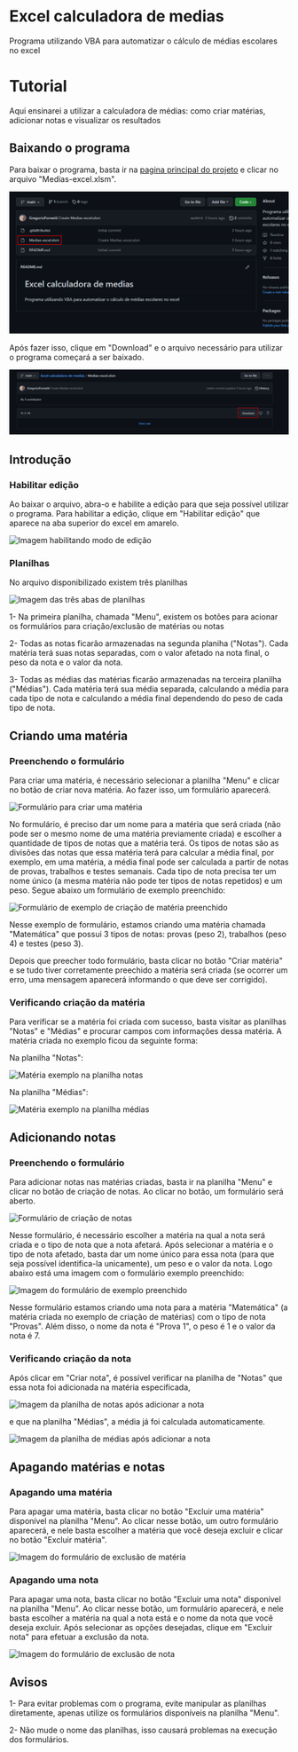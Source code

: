 # Excel calculadora de medias
 Programa utilizando VBA para automatizar o cálculo de médias escolares no excel

# Tutorial
Aqui ensinarei a utilizar a calculadora de médias: como criar matérias, adicionar notas e visualizar os resultados

## Baixando o programa
Para baixar o programa, basta ir na [pagina principal do projeto](https://github.com/GregorioFornetti/Excel-calculadora-de-medias) e clicar no arquivo "Medias-excel.xlsm".

![Imagem com o arquivo necessário marcado](https://raw.githubusercontent.com/GregorioFornetti/Excel-calculadora-de-medias/main/tutorial/editadas/1.png)

Após fazer isso, clique em "Download" e o arquivo necessário para utilizar o programa começará a ser baixado.

![Imagem mostrando onde está o botão de download](https://raw.githubusercontent.com/GregorioFornetti/Excel-calculadora-de-medias/main/tutorial/editadas/2.png)

## Introdução

### Habilitar edição
Ao baixar o arquivo, abra-o e habilite a edição para que seja possível utilizar o programa. Para habilitar a edição, clique em "Habilitar edição" que aparece na aba superior do excel em amarelo.

![Imagem habilitando modo de edição]()

### Planilhas
No arquivo disponibilizado existem três planilhas

![Imagem das três abas de planilhas]()

1- Na primeira planilha, chamada "Menu", existem os botões para acionar os formulários para criação/exclusão de matérias ou notas

2- Todas as notas ficarão armazenadas na segunda planiha ("Notas"). Cada matéria terá suas notas separadas, com o valor afetado na nota final, o peso da nota e o valor da nota.

3- Todas as médias das matérias ficarão armazenadas na terceira planilha ("Médias"). Cada matéria terá sua média separada, calculando a média para cada tipo de nota e calculando a média final dependendo do peso de cada tipo de nota.

## Criando uma matéria

### Preenchendo o formulário

Para criar uma matéria, é necessário selecionar a planilha "Menu" e clicar no botão de criar nova matéria. Ao fazer isso, um formulário aparecerá.

![Formulário para criar uma matéria](https://raw.githubusercontent.com/GregorioFornetti/Excel-calculadora-de-medias/main/tutorial/n%C3%A3o%20editadas/5.png)

No formulário, é preciso dar um nome para a matéria que será criada (não pode ser o mesmo nome de uma matéria previamente criada) e escolher a quantidade de tipos de notas que a matéria terá. Os tipos de notas são as divisões das notas que essa matéria terá para calcular a média final, por exemplo, em uma matéria, a média final pode ser calculada a partir de notas de provas, trabalhos e testes semanais. Cada tipo de nota precisa ter um nome único (a mesma matéria não pode ter tipos de notas repetidos) e um peso.
Segue abaixo um formulário de exemplo preenchido:

![Formulário de exemplo de criação de matéria preenchido](https://raw.githubusercontent.com/GregorioFornetti/Excel-calculadora-de-medias/main/tutorial/n%C3%A3o%20editadas/6.png)

Nesse exemplo de formulário, estamos criando uma matéria chamada "Matemática" que possui 3 tipos de notas: provas (peso 2), trabalhos (peso 4) e testes (peso 3).

Depois que preecher todo formulário, basta clicar no botão "Criar matéria" e se tudo tiver corretamente preechido a matéria será criada (se ocorrer um erro, uma mensagem aparecerá informando o que deve ser corrigido).

### Verificando criação da matéria

Para verificar se a matéria foi criada com sucesso, basta visitar as planilhas "Notas" e "Médias" e procurar campos com informações dessa matéria.
A matéria criada no exemplo ficou da seguinte forma:

Na planilha "Notas":

![Matéria exemplo na planilha notas](https://raw.githubusercontent.com/GregorioFornetti/Excel-calculadora-de-medias/main/tutorial/n%C3%A3o%20editadas/7.png)

Na planilha "Médias":

![Matéria exemplo na planilha médias](https://raw.githubusercontent.com/GregorioFornetti/Excel-calculadora-de-medias/main/tutorial/n%C3%A3o%20editadas/8.png)


## Adicionando notas

### Preenchendo o formulário
Para adicionar notas nas matérias criadas, basta ir na planilha "Menu" e clicar no botão de criação de notas. Ao clicar no botão, um formulário será aberto.

![Formulário de criação de notas](https://raw.githubusercontent.com/GregorioFornetti/Excel-calculadora-de-medias/main/tutorial/n%C3%A3o%20editadas/9.png)

Nesse formulário, é necessário escolher a matéria na qual a nota será criada e o tipo de nota que a nota afetará. Após selecionar a matéria e o tipo de nota afetado, basta dar um nome único para essa nota (para que seja possível identifica-la unicamente), um peso e o valor da nota.
Logo abaixo está uma imagem com o formulário exemplo preenchido:

![Imagem do formulário de exemplo preenchido](https://raw.githubusercontent.com/GregorioFornetti/Excel-calculadora-de-medias/main/tutorial/n%C3%A3o%20editadas/10.png)

Nesse formulário estamos criando uma nota para a matéria "Matemática" (a matéria criada no exemplo de criação de matérias) com o tipo de nota "Provas". Além disso, o nome da nota é "Prova 1", o peso é 1 e o valor da nota é 7.

### Verificando criação da nota

Após clicar em "Criar nota", é possível verificar na planilha de "Notas" que essa nota foi adicionada na matéria especificada,

![Imagem da planilha de notas após adicionar a nota](https://raw.githubusercontent.com/GregorioFornetti/Excel-calculadora-de-medias/main/tutorial/n%C3%A3o%20editadas/11.png)

e que na planilha "Médias", a média já foi calculada automaticamente.

![Imagem da planilha de médias após adicionar a nota](https://raw.githubusercontent.com/GregorioFornetti/Excel-calculadora-de-medias/main/tutorial/n%C3%A3o%20editadas/12.png)

## Apagando matérias e notas

### Apagando uma matéria
Para apagar uma matéria, basta clicar no botão "Excluir uma matéria" disponível na planilha "Menu". Ao clicar nesse botão, um outro formulário aparecerá, e nele basta escolher a matéria que você deseja excluir e clicar no botão "Excluir matéria".

![Imagem do formulário de exclusão de matéria](https://raw.githubusercontent.com/GregorioFornetti/Excel-calculadora-de-medias/main/tutorial/n%C3%A3o%20editadas/13.png)

### Apagando uma nota
Para apagar uma nota, basta clicar no botão "Excluir uma nota" disponível na planilha "Menu". Ao clicar nesse botão, um formulário aparecerá, e nele basta escolher a matéria na qual a nota está e o nome da nota que você deseja excluir. Após selecionar as opções desejadas, clique em "Excluir nota" para efetuar a exclusão da nota.

![Imagem do formulário de exclusão de nota](https://raw.githubusercontent.com/GregorioFornetti/Excel-calculadora-de-medias/main/tutorial/n%C3%A3o%20editadas/14.png)

## Avisos
1- Para evitar problemas com o programa, evite manipular as planilhas diretamente, apenas utilize os formulários disponíveis na planilha "Menu".

2- Não mude o nome das planilhas, isso causará problemas na execução dos formulários.
